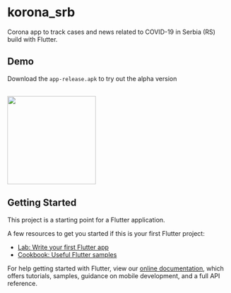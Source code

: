 # korona_srb

Corona app to track cases and news related to COVID-19 in Serbia (RS) build with Flutter.

## Demo
Download the `app-release.apk` to try out the alpha version

<br>
<a href="https://github.com/StanisicS/korona_app/releases/download/v0.1-alpha/app-release.apk"><img src="https://playerzon.com/asset/download.png" width="200"></img></a>
<br>


## Getting Started

This project is a starting point for a Flutter application.

A few resources to get you started if this is your first Flutter project:

- [Lab: Write your first Flutter app](https://flutter.dev/docs/get-started/codelab)
- [Cookbook: Useful Flutter samples](https://flutter.dev/docs/cookbook)

For help getting started with Flutter, view our
[online documentation](https://flutter.dev/docs), which offers tutorials,
samples, guidance on mobile development, and a full API reference.
